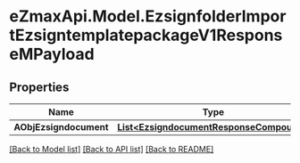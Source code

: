 
# eZmaxApi.Model.EzsignfolderImportEzsigntemplatepackageV1ResponseMPayload

## Properties

Name | Type | Description | Notes
------------ | ------------- | ------------- | -------------
**AObjEzsigndocument** | [**List&lt;EzsigndocumentResponseCompound&gt;**](EzsigndocumentResponseCompound.md) |  | 

[[Back to Model list]](../README.md#documentation-for-models)
[[Back to API list]](../README.md#documentation-for-api-endpoints)
[[Back to README]](../README.md)

